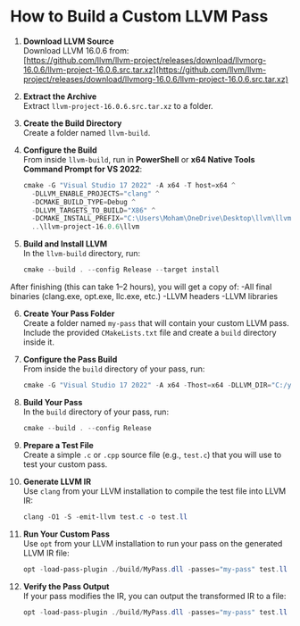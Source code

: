 # How to Build a Custom LLVM Pass

1. **Download LLVM Source**  
   Download LLVM 16.0.6 from:  
   [https://github.com/llvm/llvm-project/releases/download/llvmorg-16.0.6/llvm-project-16.0.6.src.tar.xz](https://github.com/llvm/llvm-project/releases/download/llvmorg-16.0.6/llvm-project-16.0.6.src.tar.xz)

2. **Extract the Archive**  
   Extract `llvm-project-16.0.6.src.tar.xz` to a folder.

3. **Create the Build Directory**  
   Create a folder named `llvm-build`.

4. **Configure the Build**  
   From inside `llvm-build`, run in **PowerShell** or **x64 Native Tools Command Prompt for VS 2022**:  
   ```powershell
   cmake -G "Visual Studio 17 2022" -A x64 -T host=x64 ^
     -DLLVM_ENABLE_PROJECTS="clang" ^
     -DCMAKE_BUILD_TYPE=Debug ^
     -DLLVM_TARGETS_TO_BUILD="X86" ^
     -DCMAKE_INSTALL_PREFIX="C:\Users\Moham\OneDrive\Desktop\llvm\llvm-install" ^
     ..\llvm-project-16.0.6\llvm

5. **Build and Install LLVM**  
   In the `llvm-build` directory, run:  

   ```powershell
   cmake --build . --config Release --target install

After finishing (this can take 1–2 hours), you will get a copy of:
   -All final binaries (clang.exe, opt.exe, llc.exe, etc.)
   -LLVM headers
   -LLVM libraries

6. **Create Your Pass Folder**  
   Create a folder named `my-pass` that will contain your custom LLVM pass.  
   Include the provided `CMakeLists.txt` file and create a `build` directory inside it.  

7. **Configure the Pass Build**  
   From inside the `build` directory of your pass, run:  

   ```powershell
   cmake -G "Visual Studio 17 2022" -A x64 -Thost=x64 -DLLVM_DIR="C:/your/actual/llvm/install/lib/cmake/llvm" ..

8. **Build Your Pass**  
   In the `build` directory of your pass, run:  

   ```powershell
   cmake --build . --config Release

9. **Prepare a Test File**  
   Create a simple `.c` or `.cpp` source file (e.g., `test.c`) that you will use to test your custom pass.  

10. **Generate LLVM IR**  
    Use `clang` from your LLVM installation to compile the test file into LLVM IR:  

    ```powershell
    clang -O1 -S -emit-llvm test.c -o test.ll
    ```
11. **Run Your Custom Pass**  
    Use `opt` from your LLVM installation to run your pass on the generated LLVM IR file:  

    ```powershell
    opt -load-pass-plugin ./build/MyPass.dll -passes="my-pass" test.ll -disable-output
    ```
12. **Verify the Pass Output**  
    If your pass modifies the IR, you can output the transformed IR to a file:  

    ```powershell
    opt -load-pass-plugin ./build/MyPass.dll -passes="my-pass" test.ll -S -o output.ll
    ```
